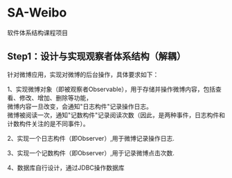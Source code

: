 # SA-Weibo
软件体系结构课程项目

## Step1：设计与实现观察者体系结构（解耦）  

针对微博应用，实现对微博的后台操作，具体要求如下：  

1、实现微博对象（即被观察者Observable），用于存储并操作微博内容，包括查看、修改、增加、删除等功能，  
   微博内容一旦改变，会通知"日志构件"记录操作日志。  
   微博被阅读一次，通知"记数构件"记录阅读次数（因此，是两种事件，日志构件和计数构件关注的是不同事件）。  
   
2、实现一个日志构件（即Observer）,用于微博记录操作日志.  

3、实现一个记数构件（即Observer）,用于记录微博点击次数.  

4、数据库自行设计，通过JDBC操作数据库